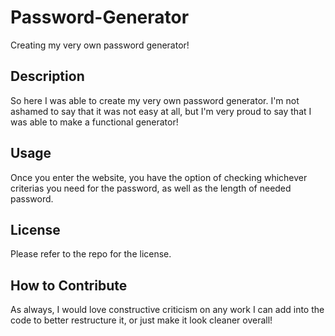 # Password-Generator
Creating my very own password generator!

## Description
So here I was able to create my very own password generator. I'm not ashamed to say that it was not easy at all, but I'm very proud to say that I was able to make a functional generator!

## Usage
Once you enter the website, you have the option of checking whichever criterias you need for the password, as well as the length of needed password.

## License  
Please refer to the repo for the license.

## How to Contribute 
As always, I would love constructive criticism on any work I can add into the code to better restructure it, or just make it look cleaner overall! 
